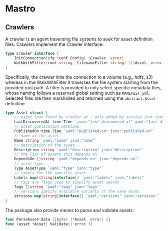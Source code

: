 # Mastro
## Crawlers
A crawler is an agent traversing file systems to seek for asset definition files.
Crawlers implement the Crawler interface:

```go
type Crawler interface {
	InitConnection(cfg *conf.Config) (Crawler, error)
	WalkWithFilter(root string, filenameFilter string) ([]Asset, error)
}
```

Specifically, the crawler inits the connection to a volume (e.g., hdfs, s3) whereas in the WalkWithFilter it traverses the file system starting from the provided root path.
A filter is provided to only select specific metadata files, whose naming follows a reserved global setting such as `MANIFEST.yml`. Selected files are then marshalled and returned using the `abstract.Asset` definition:

```go
type Asset struct {
	// asset last found by crawler at - only added by service (not crawler/manifest itself, i.e. no yaml)
	LastDiscoveredAt time.Time `json:"last-discovered-at" yaml:"last-discovered-at,omitempty"`
	// asset publication datetime
	PublishedOn time.Time `yaml:"published-on" json:"published-on"`
	// name of the asset
	Name string `yaml:"name" json:"name"`
	// description of the asset
	Description string `yaml:"description" json:"description"`
	// the list of assets this depends on
	DependsOn []string `yaml:"depends-on" json:"depends-on"`
	// asset type
	Type AssetType `yaml:"type" json:"type"`
	// labels for the specific asset
	Labels map[string]interface{} `yaml:"labels" json:"labels"`
	// tags are flags used to simplify asset search
	Tags []string `yaml:"tags" json:"tags"`
	// versions specify available variants of the same asset
	Versions map[string]interface{} `yaml:"versions" json:"versions"`
}
```

The package also provide means to parse and validate assets:
```go
func ParseAsset(data []byte) (*Asset, error) {}
func (asset *Asset) Validate() error {}
```